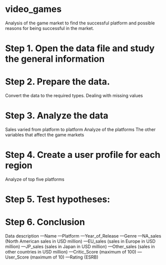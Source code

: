 # video_games
Analysis of the game market to find the successful platform and possible reasons for being successful in the market.
# Step 1. Open the data file and study the general information

# Step 2. Prepare the data.
Convert the data to the required types.
Dealing  with missing values

# Step 3. Analyze the data
Sales varied from platform to platform
Analyze of the platforms
The other variables that affect the game markets

# Step 4. Create a user profile for each region
Analyze of top five platforms

# Step 5. Test hypotheses:

# Step 6. Conclusion




Data description
—Name
—Platform
—Year_of_Release
—Genre
—NA_sales (North American sales in USD million)
—EU_sales (sales in Europe in USD million)
—JP_sales (sales in Japan in USD million)
—Other_sales (sales in other countries in USD million)
—Critic_Score (maximum of 100)
—User_Score (maximum of 10)
—Rating (ESRB)
